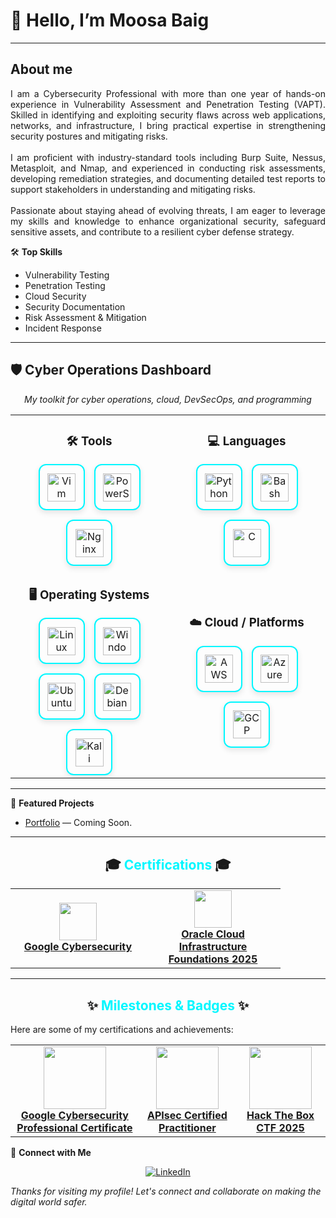 # 👋 Hello, I’m Moosa Baig
---
<!-- Banner -->
## About me

<p align="justify">
I am a Cybersecurity Professional with more than one year of hands-on experience in Vulnerability Assessment and Penetration Testing (VAPT). Skilled in identifying and exploiting security flaws across web applications, networks, and infrastructure, I bring practical expertise in strengthening security postures and mitigating risks.  
<br><br>
I am proficient with industry-standard tools including Burp Suite, Nessus, Metasploit, and Nmap, and experienced in conducting risk assessments, developing remediation strategies, and documenting detailed test reports to support stakeholders in understanding and mitigating risks.  
<br><br>
Passionate about staying ahead of evolving threats, I am eager to leverage my skills and knowledge to enhance organizational security, safeguard sensitive assets, and contribute to a resilient cyber defense strategy. 
</p>



🛠️ **Top Skills**
- Vulnerability Testing
- Penetration Testing
- Cloud Security
- Security Documentation
- Risk Assessment & Mitigation
- Incident Response

---

## 🛡️ Cyber Operations Dashboard

<p align="center">
  <i>My toolkit for cyber operations, cloud, DevSecOps, and programming</i>
</p>

<table align="center">
  <tr>
    <td align="center" width="50%">
      <h3>🛠️ Tools</h3>
      <div style="display: flex; gap: 15px; justify-content: center; flex-wrap: wrap;">
        <a href="https://www.vim.org/" target="_blank" style="width:70px; height:70px; display:flex; align-items:center; justify-content:center; border:2px solid #00F7FF; border-radius:12px; box-shadow: 0px 4px 10px rgba(0,0,0,0.1);">
          <img src="https://skillicons.dev/icons?i=vim" alt="Vim" width="45" />
        </a>
        <a href="https://docs.microsoft.com/en-us/powershell/" target="_blank" style="width:70px; height:70px; display:flex; align-items:center; justify-content:center; border:2px solid #00F7FF; border-radius:12px; box-shadow: 0px 4px 10px rgba(0,0,0,0.1);">
          <img src="https://skillicons.dev/icons?i=powershell" alt="PowerShell" width="45" />
        </a>
        <a href="https://www.nginx.com/" target="_blank" style="width:70px; height:70px; display:flex; align-items:center; justify-content:center; border:2px solid #00F7FF; border-radius:12px; box-shadow: 0px 4px 10px rgba(0,0,0,0.1);">
          <img src="https://skillicons.dev/icons?i=nginx" alt="Nginx" width="45" />
        </a>
      </div>
    </td>
    <td align="center" width="50%">
      <h3>💻 Languages</h3>
      <div style="display: flex; gap: 15px; justify-content: center; flex-wrap: wrap;">
        <a href="https://www.python.org/" target="_blank" style="width:70px; height:70px; display:flex; align-items:center; justify-content:center; border:2px solid #00F7FF; border-radius:12px; box-shadow: 0px 4px 10px rgba(0,0,0,0.1);">
          <img src="https://skillicons.dev/icons?i=python" alt="Python" width="45" />
        </a>
        <a href="https://www.gnu.org/software/bash/" target="_blank" style="width:70px; height:70px; display:flex; align-items:center; justify-content:center; border:2px solid #00F7FF; border-radius:12px; box-shadow: 0px 4px 10px rgba(0,0,0,0.1);">
          <img src="https://skillicons.dev/icons?i=bash" alt="Bash" width="45" />
        </a>
        <a href="https://en.cppreference.com/w/c/language" target="_blank" style="width:70px; height:70px; display:flex; align-items:center; justify-content:center; border:2px solid #00F7FF; border-radius:12px; box-shadow: 0px 4px 10px rgba(0,0,0,0.1);">
          <img src="https://skillicons.dev/icons?i=c" alt="C" width="45" />
        </a>
      </div>
    </td>
  </tr>
  
  <tr>
    <td align="center" width="50%">
      <h3>🖥️ Operating Systems</h3>
      <div style="display: flex; gap: 15px; justify-content: center; flex-wrap: wrap;">
        <a href="https://www.linux.org/" target="_blank" style="width:70px; height:70px; display:flex; align-items:center; justify-content:center; border:2px solid #00F7FF; border-radius:12px; box-shadow: 0px 4px 10px rgba(0,0,0,0.1);">
          <img src="https://skillicons.dev/icons?i=linux" alt="Linux" width="45" />
        </a>
        <a href="https://www.microsoft.com/en-us/windows/" target="_blank" style="width:70px; height:70px; display:flex; align-items:center; justify-content:center; border:2px solid #00F7FF; border-radius:12px; box-shadow: 0px 4px 10px rgba(0,0,0,0.1);">
          <img src="https://skillicons.dev/icons?i=windows" alt="Windows" width="45" />
        </a>
        <a href="https://ubuntu.com/" target="_blank" style="width:70px; height:70px; display:flex; align-items:center; justify-content:center; border:2px solid #00F7FF; border-radius:12px; box-shadow: 0px 4px 10px rgba(0,0,0,0.1);">
          <img src="https://skillicons.dev/icons?i=ubuntu" alt="Ubuntu" width="45" />
        </a>
        <a href="https://www.debian.org/" target="_blank" style="width:70px; height:70px; display:flex; align-items:center; justify-content:center; border:2px solid #00F7FF; border-radius:12px; box-shadow: 0px 4px 10px rgba(0,0,0,0.1);">
          <img src="https://skillicons.dev/icons?i=debian" alt="Debian" width="45" />
        </a>
        <a href="https://www.kali.org/" target="_blank" style="width:70px; height:70px; display:flex; align-items:center; justify-content:center; border:2px solid #00F7FF; border-radius:12px; box-shadow: 0px 4px 10px rgba(0,0,0,0.1);">
          <img src="https://skillicons.dev/icons?i=kali" alt="Kali Linux" width="45" />
        </a>
      </div>
    </td>
    <td align="center" width="50%">
      <h3>☁️ Cloud / Platforms</h3>
      <div style="display: flex; gap: 15px; justify-content: center; flex-wrap: wrap;">
        <a href="https://aws.amazon.com/" target="_blank" style="width:70px; height:70px; display:flex; align-items:center; justify-content:center; border:2px solid #00F7FF; border-radius:12px; box-shadow: 0px 4px 10px rgba(0,0,0,0.1);">
          <img src="https://skillicons.dev/icons?i=aws" alt="AWS" width="45" />
        </a>
        <a href="https://azure.microsoft.com/" target="_blank" style="width:70px; height:70px; display:flex; align-items:center; justify-content:center; border:2px solid #00F7FF; border-radius:12px; box-shadow: 0px 4px 10px rgba(0,0,0,0.1);">
          <img src="https://skillicons.dev/icons?i=azure" alt="Azure" width="45" />
        </a>
        <a href="https://cloud.google.com/" target="_blank" style="width:70px; height:70px; display:flex; align-items:center; justify-content:center; border:2px solid #00F7FF; border-radius:12px; box-shadow: 0px 4px 10px rgba(0,0,0,0.1);">
          <img src="https://skillicons.dev/icons?i=gcp" alt="GCP" width="45" />
        </a>
      </div>
    </td>
  </tr>
</table>

---

🚀 **Featured Projects**
<!-- Add your favorite projects below! Replace these placeholders with your own repositories. -->
- [Portfolio](#) — Coming Soon.


---
<h2 align="center">
  🎓 <a href="#" style="color: #00f7ff; text-decoration: none;">Certifications</a> 🎓
</h2>

<table align="center">
<tr>
    <td align="center" width="200px">
      <img src="https://img.icons8.com/color/96/google-logo.png" width="60"/><br>
      <b><a href="https://drive.google.com/file/d/1Ifkb7sKjSb-1ydCEwHqwqVN3Hk9_Dfey/view?usp=sharing" target="_blank">Google Cybersecurity</a></b>
    </td>
<td align="center" width="200px">
  <a href="https://catalog-education.oracle.com/ords/certview/sharebadge?id=C95B56B0BEB58ADF98888B09283031F3C7E0AC26FEFEC028E7989408549399FC" target="_blank">
    <img src="https://img.icons8.com/color/96/oracle-logo.png" width="60"/><br>
    <b>Oracle Cloud Infrastructure Foundations 2025</b>
  </a>
  </tr>
</table>

---
<h2 align="center">
  ✨ <a href="#" style="color: #00f7ff; text-decoration: none;">Milestones & Badges</a> ✨
</h2>

Here are some of my certifications and achievements:

<table align="center">
  <tr>
    <td align="center">
      <a href="https://www.credly.com/badges/4ca64578-c964-4f33-a16b-61d4b9636c13/public_url">
        <img src="https://raw.githubusercontent.com/moosabaig/Certificates/main/google-cybersecurity-professional-certificate-v2.png" width="100"/><br>
        <b>Google Cybersecurity Professional Certificate</b>
      </a>
    </td>
    <td align="center">
      <a href="https://www.credly.com/badges/2f877584-935b-415b-a8ca-72ea5a2ecc48/public_url">
        <img src="https://raw.githubusercontent.com/moosabaig/Certificates/ba946a3e7f37e5c9bc0fabc9e1e4c564c8204a46/apisec-certified-practitioner.png" width="100"/><br>
        <b>APIsec Certified Practitioner</b>
      </a>
    </td>
    <td align="center">
         <a href="https://drive.google.com/file/d/1GHRYNAuTg5X-r3YoyH5i_NaIu2LRzaPC/view?usp=sharing">
        <img src="https://github.com/moosabaig/Documents/blob/a5bcd50f4b9f9c0cd1c038274ecd281dfc2ea8e7/Cyber%20Apocalypse%20CTF%202025.jpg" width="100"/><br>
        <b>Hack The Box CTF 2025</b>
      </a>
    </td>
  </tr>
</table>

🔗 **Connect with Me**
<p align="center">
  <a href="https://www.linkedin.com/in/moosa-baig-868240273" target="_blank">
    <img src="https://skillicons.dev/icons?i=linkedin" alt="LinkedIn" />
  </a>
</p>

_Thanks for visiting my profile! Let's connect and collaborate on making the digital world safer._
